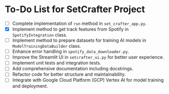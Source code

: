 # To-Do List for SetCrafter Project

- [ ] Complete implementation of `run` method in `set_crafter_app.py`.
- [x] Implement method to get track features from Spotify in `SpotifyIntegration` class.
- [ ] Implement method to prepare datasets for training AI models in `ModelTrainingDataBuilder` class.
- [ ] Enhance error handling in `spotify_data_downloader.py`.
- [ ] Improve the Streamlit UI in `setcrafter_ui.py` for better user experience.
- [ ] Implement unit tests and integration tests.
- [ ] Add comprehensive documentation including docstrings.
- [ ] Refactor code for better structure and maintainability.
- [ ] Integrate with Google Cloud Platform (GCP) Vertex AI for model training and deployment.